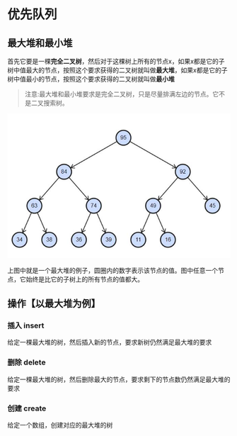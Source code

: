 # 优先队列

## 最大堆和最小堆

首先它要是一棵**完全二叉树**，然后对于这棵树上所有的节点x，如果x都是它的子树中值最大的节点，按照这个要求获得的二叉树就叫做**最大堆**，如果x都是它的子树中值最小的节点，按照这个要求获得的二叉树就叫做**最小堆**

> 注意:最大堆和最小堆要求是完全二叉树，只是尽量排满左边的节点。它不是二叉搜索树。

![一个最大堆的例子](./img/最大堆.jpg)

上图中就是一个最大堆的例子，圆圈内的数字表示该节点的值。图中任意一个节点，它始终是比它的子树上的所有节点的值都大。

## 操作【以最大堆为例】

### 插入 insert

给定一棵最大堆的树，然后插入新的节点，要求新树仍然满足最大堆的要求

### 删除 delete

给定一棵最大堆的树，然后删除最大的节点，要求剩下的节点数仍然满足最大堆的要求

### 创建 create

给定一个数组，创建对应的最大堆的树

